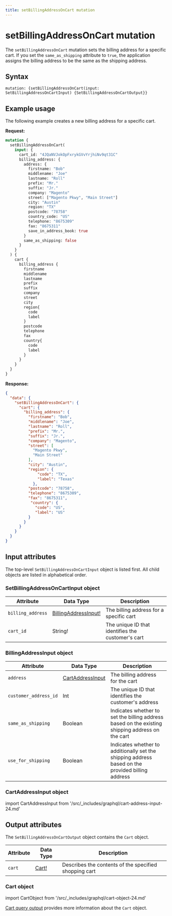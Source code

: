 ```yaml
---
title: setBillingAddressOnCart mutation
---
```


# setBillingAddressOnCart mutation

The `setBillingAddressOnCart` mutation sets the billing address for a specific cart. If you set the `same_as_shipping` attribute to `true`, the application assigns the billing address to be the same as the shipping address.

## Syntax

`mutation: {setBillingAddressOnCart(input: SetBillingAddressOnCartInput) {SetBillingAddressOnCartOutput}}`

## Example usage

The following example creates a new billing address for a specific cart.

**Request:**

```graphql
mutation {
  setBillingAddressOnCart(
    input: {
      cart_id: "4JQaNVJokOpFxrykGVvYrjhiNv9qt31C"
      billing_address: {
        address: {
          firstname: "Bob"
          middlename: "Joe"
          lastname: "Roll"
          prefix: "Mr."
          suffix: "Jr."
          company: "Magento"
          street: ["Magento Pkwy", "Main Street"]
          city: "Austin"
          region: "TX"
          postcode: "78758"
          country_code: "US"
          telephone: "8675309"
          fax: "8675311"
          save_in_address_book: true
        }
        same_as_shipping: false
      }
    }
  ) {
    cart {
      billing_address {
        firstname
        middlename
        lastname
        prefix
        suffix
        company
        street
        city
        region{
          code
          label
        }
        postcode
        telephone
        fax
        country{
          code
          label
        }
      }
    }
  }
}
```

**Response:**

```json
{
  "data": {
    "setBillingAddressOnCart": {
      "cart": {
        "billing_address": {
          "firstname": "Bob",
          "middlename": "Joe",
          "lastname": "Roll",
          "prefix": "Mr.",
          "suffix": "Jr.",
          "company": "Magento",
          "street": [
            "Magento Pkwy",
            "Main Street"
          ],
          "city": "Austin",
          "region": {
              "code": "TX",
              "label": "Texas"
            },
          "postcode": "78758",
          "telephone": "8675309",
          "fax": "8675311",
           "country": {
             "code": "US",
             "label": "US"
          }
        }
      }
    }
  }
}
```

## Input attributes

The top-level `SetBillingAddressOnCartInput` object is listed first. All child objects are listed in alphabetical order.

### SetBillingAddressOnCartInput object

Attribute |  Data Type | Description
--- | --- | ---
`billing_address` | [BillingAddressInput!](#billingaddressinput-object) | The billing address for a specific cart
`cart_id` | String! | The unique ID that identifies the customer's cart

### BillingAddressInput object

Attribute |  Data Type | Description
--- | --- | ---
`address` | [CartAddressInput](#cartaddressinput-object) | The billing address for the cart
`customer_address_id` | Int | The unique ID that identifies the customer's address
`same_as_shipping` | Boolean | Indicates whether to set the billing address based on the existing shipping address on the cart
`use_for_shipping` | Boolean | Indicates whether to additionally set the shipping address based on the provided billing address

### CartAddressInput object

import CartAddressInput from '/src/_includes/graphql/cart-address-input-24.md'

<CartAddressInput />

## Output attributes

The `SetBillingAddressOnCartOutput` object contains the `Cart` object.

Attribute |  Data Type | Description
--- | --- | ---
`cart` |[Cart!](#cart-object) | Describes the contents of the specified shopping cart

### Cart object

import CartObject from '/src/_includes/graphql/cart-object-24.md'

<CartObject />

[Cart query output](../../cart/queries/cart.md#output-attributes) provides more information about the `Cart` object.

